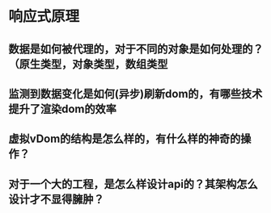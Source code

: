 # 响应式原理

## 数据是如何被代理的，对于不同的对象是如何处理的？ （原生类型，对象类型，数组类型

## 监测到数据变化是如何(异步)刷新dom的，有哪些技术提升了渲染dom的效率

## 虚拟vDom的结构是怎么样的，有什么样的神奇的操作？

## 对于一个大的工程，是怎么样设计api的？其架构怎么设计才不显得臃肿？